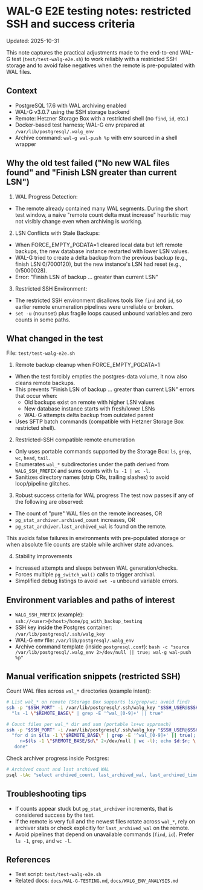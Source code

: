 # WAL-G E2E testing notes: restricted SSH and success criteria

Updated: 2025-10-31

This note captures the practical adjustments made to the end-to-end WAL-G test (`test/test-walg-e2e.sh`) to work reliably with a restricted SSH storage and to avoid false negatives when the remote is pre-populated with WAL files.

## Context
- PostgreSQL 17.6 with WAL archiving enabled
- WAL-G v3.0.7 using the SSH storage backend
- Remote: Hetzner Storage Box with a restricted shell (no `find`, `id`, etc.)
- Docker-based test harness; WAL-G env prepared at `/var/lib/postgresql/.walg_env`
- Archive command: `wal-g wal-push %p` with env sourced in a shell wrapper

## Why the old test failed ("No new WAL files found" and "Finish LSN greater than current LSN")
1) WAL Progress Detection:
- The remote already contained many WAL segments. During the short test window, a naive "remote count delta must increase" heuristic may not visibly change even when archiving is working.

2) LSN Conflicts with Stale Backups:
- When FORCE_EMPTY_PGDATA=1 cleared local data but left remote backups, the new database instance restarted with lower LSN values.
- WAL-G tried to create a delta backup from the previous backup (e.g., finish LSN 0/7000120), but the new instance's LSN had reset (e.g., 0/5000028).
- Error: "Finish LSN of backup ... greater than current LSN"

3) Restricted SSH Environment:
- The restricted SSH environment disallows tools like `find` and `id`, so earlier remote enumeration pipelines were unreliable or broken.
- `set -u` (nounset) plus fragile loops caused unbound variables and zero counts in some paths.

## What changed in the test
File: `test/test-walg-e2e.sh`

1) Remote backup cleanup when FORCE_EMPTY_PGDATA=1
- When the test forcibly empties the postgres-data volume, it now also cleans remote backups.
- This prevents "Finish LSN of backup ... greater than current LSN" errors that occur when:
  - Old backups exist on remote with higher LSN values
  - New database instance starts with fresh/lower LSNs
  - WAL-G attempts delta backup from outdated parent
- Uses SFTP batch commands (compatible with Hetzner Storage Box restricted shell).

2) Restricted-SSH compatible remote enumeration
- Only uses portable commands supported by the Storage Box: `ls`, `grep`, `wc`, `head`, `tail`.
- Enumerates `wal_*` subdirectories under the path derived from `WALG_SSH_PREFIX` and sums counts with `ls -1 | wc -l`.
- Sanitizes directory names (strip CRs, trailing slashes) to avoid loop/pipeline glitches.

3) Robust success criteria for WAL progress
The test now passes if any of the following are observed:
- The count of "pure" WAL files on the remote increases, OR
- `pg_stat_archiver.archived_count` increases, OR
- `pg_stat_archiver.last_archived_wal` is found on the remote.

This avoids false failures in environments with pre-populated storage or when absolute file counts are stable while archiver state advances.

4) Stability improvements
- Increased attempts and sleeps between WAL generation/checks.
- Forces multiple `pg_switch_wal()` calls to trigger archival.
- Simplified debug listings to avoid `set -u` unbound variable errors.

## Environment variables and paths of interest
- `WALG_SSH_PREFIX` (example): `ssh://<user>@<host>/home/pg_with_backup_testing`
- SSH key inside the Postgres container: `/var/lib/postgresql/.ssh/walg_key`
- WAL-G env file: `/var/lib/postgresql/.walg_env`
- Archive command template (inside `postgresql.conf`): `bash -c "source /var/lib/postgresql/.walg_env 2>/dev/null || true; wal-g wal-push %p"`

## Manual verification snippets (restricted SSH)
Count WAL files across `wal_*` directories (example intent):

```bash
# List wal_* on remote (Storage Box supports ls/grep/wc; avoid find)
ssh -p "$SSH_PORT" -i /var/lib/postgresql/.ssh/walg_key "$SSH_USER@$SSH_HOST" \
  "ls -1 \"$REMOTE_BASE\" | grep -E '^wal_[0-9]+' || true"

# Count files per wal_* dir and sum (portable ls+wc approach)
ssh -p "$SSH_PORT" -i /var/lib/postgresql/.ssh/walg_key "$SSH_USER@$SSH_HOST" \
  "for d in $(ls -1 \"$REMOTE_BASE\" | grep -E '^wal_[0-9]+' || true); do \
     n=$(ls -1 \"$REMOTE_BASE/$d\" 2>/dev/null | wc -l); echo $d:$n; \
   done"
```

Check archiver progress inside Postgres:

```bash
# Archived count and last archived WAL
psql -tAc "select archived_count, last_archived_wal, last_archived_time from pg_stat_archiver;"
```

## Troubleshooting tips
- If counts appear stuck but `pg_stat_archiver` increments, that is considered success by the test.
- If the remote is very full and the newest files rotate across `wal_*`, rely on archiver stats or check explicitly for `last_archived_wal` on the remote.
- Avoid pipelines that depend on unavailable commands (`find`, `id`). Prefer `ls -1`, `grep`, and `wc -l`.

## References
- Test script: `test/test-walg-e2e.sh`
- Related docs: `docs/WAL-G-TESTING.md`, `docs/WALG_ENV_ANALYSIS.md`
